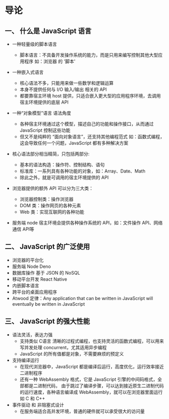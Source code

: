 # 导论

## 一、 什么是 JavaScript 语言

* 一种轻量级的脚本语言
    * 脚本语言：不具备开发操作系统的能力，而是只用来编写控制其他大型应用程序 如：浏览器 的 '脚本'
* 一种嵌入式语言
    * 核心语法不多，只能用来做一些数学和逻辑运算
    * 本身不提供任何与 I/O 输入/输出 相关的 API
    * 都要靠宿主环境 host 提供，只适合嵌入更大型的应用程序环境，去调用宿主环境提供的底层 API
* 一种“对象模型”语言 语法角度
    * 各种宿主环境通过这个模型，描述自己的功能和操作接口，从而通过 JavaScript 控制这些功能
    * 但又不是纯粹的 “面向对象语言”，还支持其他编程范式 如：函数式编程，这会导致任何一个问题，JavaScript 都有多种解决方案


* 核心语法部分相当精简，只包括两部分:
    * 基本的语法构造：操作符、控制结构、语句
    * 标准库：一系列具有各种功能的对象，如：Array、Date、Math
    * 除此之外，就是可调用的宿主环境提供的 API
* 浏览器提供的额外 API 可以分为三大类：
    * 浏览器控制类：操作浏览器
    * DOM 类：操作网页的各种元素
    * Web 类：实现互联网的各种功能 
* 服务端 node 宿主环境会提供各种操作系统的 API，如：文件操作 API、网络通信 API等
   
## 二、 JavaScript 的广泛使用

* 浏览器的平台化
* 服务端 Node Deno 
* 数据库操作 基于 JSON 的 NoSQL
* 移动平台开发 React Native
* 内嵌脚本语言
* 跨平台的桌面应用程序
* Atwood 定律：Any application that can be written in JavaScript will eventually be written in JavaScript

## 三、 JavaScript 的强大性能

* 语法灵活，表达力强
    * 支持类似 C语言 清晰的过程式编程，也支持灵活的函数式编程，可以用来写并发处理 concurrent，尤其适用异步编程
    * JavaScript 的所有值都是对象，不需要麻烦的预定义
* 支持编译运行
    * 在现代浏览器中，JavaScript 都是编译后运行，高度优化，运行效率接近 二进制程序
    * 还有一种 WebAssembly 格式，它是 JavaScript 引擎的中间码格式，全部都是二进制代码，
    由于跳过了编译步骤，可以达到接近原生二进制代码的运行速度，各种语言编译成 WebAssembly，就可以在浏览器里面运行 如 C 和 C++
* 事件驱动 和 非阻塞式设计
    * 在服务端适合高并发环境，普通的硬件就可以承受很大的访问量 
